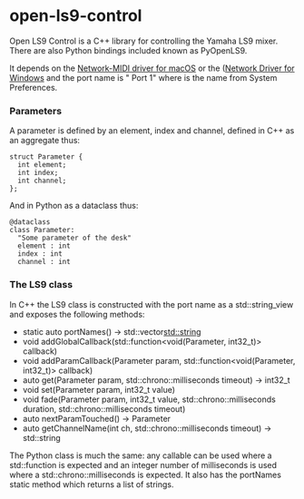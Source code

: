 # open-ls9-control

Open LS9 Control is a C++ library for controlling the Yamaha LS9 mixer.
There are also Python bindings included known as PyOpenLS9.

It depends on the [Network-MIDI driver for macOS](https://uk.yamaha.com/en/support/updates/nwd_mac.html) or the ([Network Driver for Windows](https://uk.yamaha.com/en/support/updates/nwd_win.html)  and the port name is "<Device Name> Port 1" where <Device Name> is the name from System Preferences.

### Parameters

A parameter is defined by an element, index and channel, defined in C++ as an aggregate thus:

```
struct Parameter {
  int element;
  int index;
  int channel;
};
```

And in Python as a dataclass thus:

```
@dataclass
class Parameter:
  "Some parameter of the desk"
  element : int
  index : int
  channel : int
```

### The LS9 class

In C++ the LS9 class is constructed with the port name as a std::string_view and exposes the following methods:

- static auto portNames() -> std::vector<std::string>
- void addGlobalCallback(std::function<void(Parameter, int32_t)> callback)
- void addParamCallback(Parameter param, std::function<void(Parameter, int32_t)> callback)
- auto get(Parameter param, std::chrono::milliseconds timeout) -> int32_t
- void set(Parameter param, int32_t value)
- void fade(Parameter param, int32_t value, std::chrono::milliseconds duration, std::chrono::milliseconds timeout)
- auto nextParamTouched() -> Parameter
- auto getChannelName(int ch, std::chrono::milliseconds timeout) -> std::string

The Python class is much the same: any callable can be used where a std::function is expected and an integer number of milliseconds is used where a std::chrono::milliseconds is expected.
It also has the portNames static method which returns a list of strings.

